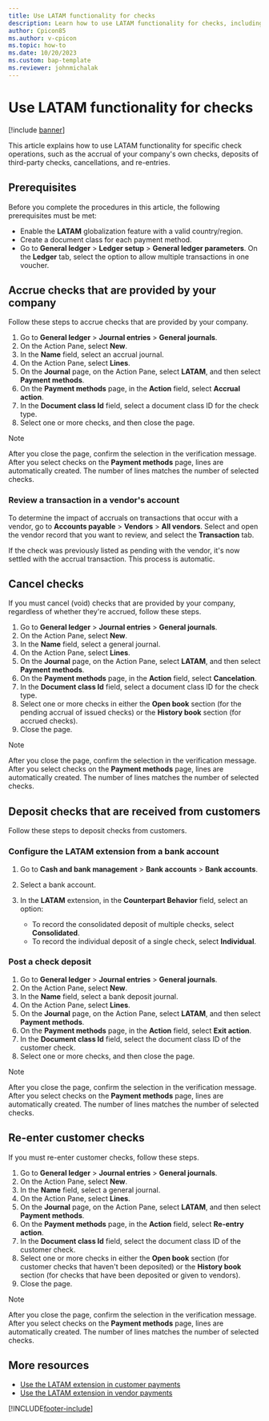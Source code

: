 ```yaml
---
title: Use LATAM functionality for checks 
description: Learn how to use LATAM functionality for checks, including prerequisites and outlines on accruing checks provided by your company and canceling checks.
author: Cpicon85
ms.author: v-cpicon 
ms.topic: how-to
ms.date: 10/20/2023 
ms.custom: bap-template
ms.reviewer: johnmichalak
---
```


# Use LATAM functionality for checks 

[!include [banner](../../includes/banner.md)]

This article explains how to use LATAM functionality for specific check operations, such as the accrual of your company's own checks, deposits of third-party checks, cancellations, and re-entries.

## Prerequisites

Before you complete the procedures in this article, the following prerequisites must be met:

- Enable the **LATAM** globalization feature with a valid country/region.
- Create a document class for each payment method.
- Go to **General ledger** \> **Ledger setup** \> **General ledger parameters**. On the **Ledger** tab, select the option to allow multiple transactions in one voucher.

## Accrue checks that are provided by your company

Follow these steps to accrue checks that are provided by your company.

1. Go to **General ledger** \> **Journal entries** \> **General journals**.
2. On the Action Pane, select **New**.
3. In the **Name** field, select an accrual journal.
4. On the Action Pane, select **Lines**.
5. On the **Journal** page, on the Action Pane, select **LATAM**, and then select **Payment methods**.
6. On the **Payment methods** page, in the **Action** field, select **Accrual action**.
7. In the **Document class Id** field, select a document class ID for the check type.
8. Select one or more checks, and then close the page.

> [!NOTE]
> After you close the page, confirm the selection in the verification message. After you select checks on the **Payment methods** page, lines are automatically created. The number of lines matches the number of selected checks.

### Review a transaction in a vendor's account

To determine the impact of accruals on transactions that occur with a vendor, go to **Accounts payable** \> **Vendors** \> **All vendors**. Select and open the vendor record that you want to review, and select the **Transaction** tab.

If the check was previously listed as pending with the vendor, it's now settled with the accrual transaction. This process is automatic.

## Cancel checks

If you must cancel (void) checks that are provided by your company, regardless of whether they're accrued, follow these steps.

1. Go to **General ledger** \> **Journal entries** \> **General journals**.
2. On the Action Pane, select **New**.
3. In the **Name** field, select a general journal.
4. On the Action Pane, select **Lines**.
5. On the **Journal** page, on the Action Pane, select **LATAM**, and then select **Payment methods**.
6. On the **Payment methods** page, in the **Action** field, select **Cancelation**.
7. In the **Document class Id** field, select a document class ID for the check type.
8. Select one or more checks in either the **Open book** section (for the pending accrual of issued checks) or the **History book** section (for accrued checks).
9. Close the page.

> [!NOTE]
> After you close the page, confirm the selection in the verification message. After you select checks on the **Payment methods** page, lines are automatically created. The number of lines matches the number of selected checks.

## Deposit checks that are received from customers

Follow these steps to deposit checks from customers.

### Configure the LATAM extension from a bank account

1. Go to **Cash and bank management** \> **Bank accounts** \> **Bank accounts**.
2. Select a bank account.
3. In the **LATAM** extension, in the **Counterpart Behavior** field, select an option:

   - To record the consolidated deposit of multiple checks, select **Consolidated**.
   - To record the individual deposit of a single check, select **Individual**.

### Post a check deposit

1. Go to **General ledger** \> **Journal entries** \> **General journals**.
2. On the Action Pane, select **New**.
3. In the **Name** field, select a bank deposit journal.
4. On the Action Pane, select **Lines**.
5. On the **Journal** page, on the Action Pane, select **LATAM**, and then select **Payment methods**.
6. On the **Payment methods** page, in the **Action** field, select **Exit action**.
7. In the **Document class Id** field, select the document class ID of the customer check.
8. Select one or more checks, and then close the page.

> [!NOTE]
> After you close the page, confirm the selection in the verification message. After you select checks on the **Payment methods** page, lines are automatically created. The number of lines matches the number of selected checks.

## Re-enter customer checks

If you must re-enter customer checks, follow these steps.

1. Go to **General ledger** \> **Journal entries** \> **General journals**.
2. On the Action Pane, select **New**.
3. In the **Name** field, select a general journal.
4. On the Action Pane, select **Lines**.
5. On the **Journal** page, on the Action Pane, select **LATAM**, and then select **Payment methods**.
6. On the **Payment methods** page, in the **Action** field, select **Re-entry action**.
7. In the **Document class Id** field, select the document class ID of the customer check.
8. Select one or more checks in either the **Open book** section (for customer checks that haven't been deposited) or the **History book** section (for checks that have been deposited or given to vendors).
9. Close the page.

> [!NOTE]
> After you close the page, confirm the selection in the verification message. After you select checks on the **Payment methods** page, lines are automatically created. The number of lines matches the number of selected checks.

## More resources

- [Use the LATAM extension in customer payments](ltm-latam-in-customer-payment.md)
- [Use the LATAM extension in vendor payments](ltm-latam-in-vendor-payment.md)

[!INCLUDE[footer-include](../../../includes/footer-banner.md)]
